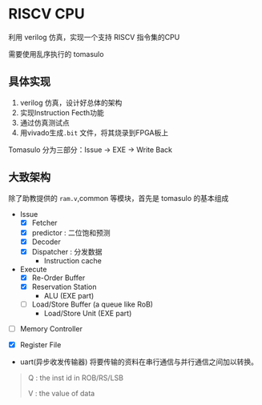 # RISCV CPU

利用 verilog 仿真，实现一个支持 RISCV 指令集的CPU

需要使用乱序执行的 tomasulo

## 具体实现

1. verilog 仿真，设计好总体的架构
2. 实现Instruction Fecth功能
3. 通过仿真测试点
4. 用vivado生成`.bit` 文件，将其烧录到FPGA板上

Tomasulo 分为三部分：Issue -> EXE -> Write Back

## 大致架构

除了助教提供的 `ram.v`,common 等模块，首先是 tomasulo 的基本组成

- Issue
  - [x] Fetcher
  - [x] predictor : 二位饱和预测
  - [x] Decoder
  - [x] Dispatcher : 分发数据
    - Instruction cache
- Execute
  - [x] Re-Order Buffer
  - [x] Reservation Station
    - ALU (EXE part)
  - [ ] Load/Store Buffer (a queue like RoB)
    - Load/Store Unit (EXE part)

- [ ] Memory Controller

- [x] Register File

- uart(异步收发传输器) 将要传输的资料在串行通信与并行通信之间加以转换。

> Q : the inst id in ROB/RS/LSB
> 
> V : the value of data
